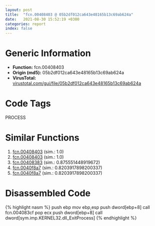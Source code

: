 ```yaml
---
layout: post
title:  "fcn.00408403 @ 05b2df012ca643e48165b13c69ab624a"
date:   2021-08-30 15:52:19 +0300
categories: report
index: false
---
```


# Generic Information
- **Function:** fcn.00408403
- **Origin (md5):** 05b2df012ca643e48165b13c69ab624a
- **VirusTotal:** [virustotal.com/gui/file/05b2df012ca643e48165b13c69ab624a][virustotal_ref]

# Code Tags
<span class="tag" id="PROCESS">PROCESS</span>


# Similar Functions

1. [fcn.00408403][similar_1_ref] (sim.: 1.0)
2. [fcn.00408403][similar_2_ref] (sim.: 1.0)
3. [fcn.00408383][similar_3_ref] (sim.: 0.875551448919672)
4. [fcn.0040f8a7][similar_4_ref] (sim.: 0.8203917898200337)
5. [fcn.0040f8a7][similar_5_ref] (sim.: 0.8203917898200337)


# Disassembled Code

{% highlight nasm %}
push ebp
mov ebp,esp
push dword[ebp+8]
call fcn.004083cf
pop ecx
push dword[ebp+8]
call dword[sym.imp.KERNEL32.dll_ExitProcess]
{% endhighlight %}


[similar_1_ref]: /report/fcn.00408403@660cd3b83f136e5b13d894f881f74c3b
[similar_2_ref]: /report/fcn.00408403@2e698ad2e4533da1e15505044f6a0124
[similar_3_ref]: /report/fcn.00408383@aee29ad1c0ef0316020ff11d1d5989bd
[similar_4_ref]: /report/fcn.0040f8a7@05b6ec54a830a909b2f213a253e1de86
[similar_5_ref]: /report/fcn.0040f8a7@83187742f2b03106874f7ea694b40f29
[virustotal_ref]: https://www.virustotal.com/gui/file/05b2df012ca643e48165b13c69ab624a